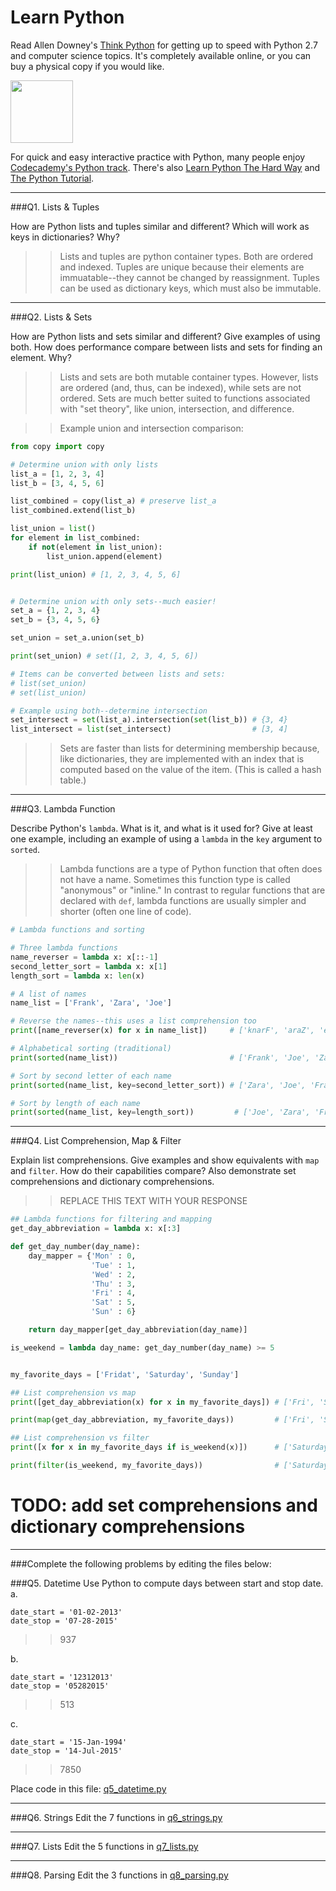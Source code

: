 # Learn Python

Read Allen Downey's [Think Python](http://www.greenteapress.com/thinkpython/) for getting up to speed with Python 2.7 and computer science topics. It's completely available online, or you can buy a physical copy if you would like.

<a href="http://www.greenteapress.com/thinkpython/"><img src="img/think_python.png" style="width: 100px;" target="_blank"></a>

For quick and easy interactive practice with Python, many people enjoy [Codecademy's Python track](http://www.codecademy.com/en/tracks/python). There's also [Learn Python The Hard Way](http://learnpythonthehardway.org/book/) and [The Python Tutorial](https://docs.python.org/2/tutorial/).

---

###Q1. Lists &amp; Tuples

How are Python lists and tuples similar and different? Which will work as keys in dictionaries? Why?

>> Lists and tuples are python container types. Both are ordered and indexed. Tuples are unique because their elements are immuatable--they cannot be changed by reassignment. Tuples can be used as dictionary keys, which must also be immutable.

---

###Q2. Lists &amp; Sets

How are Python lists and sets similar and different? Give examples of using both. How does performance compare between lists and sets for finding an element. Why?

>> Lists and sets are both mutable container types. However, lists are ordered (and, thus, can be indexed), while sets are not ordered. Sets are much better suited to functions associated with "set theory", like union, intersection, and difference.

>> Example union and intersection comparison:
```python
from copy import copy

# Determine union with only lists
list_a = [1, 2, 3, 4]
list_b = [3, 4, 5, 6]

list_combined = copy(list_a) # preserve list_a
list_combined.extend(list_b)

list_union = list()
for element in list_combined:
	if not(element in list_union):
		list_union.append(element)

print(list_union) # [1, 2, 3, 4, 5, 6]


# Determine union with only sets--much easier!
set_a = {1, 2, 3, 4}
set_b = {3, 4, 5, 6}

set_union = set_a.union(set_b)

print(set_union) # set([1, 2, 3, 4, 5, 6])

# Items can be converted between lists and sets:
# list(set_union)
# set(list_union)

# Example using both--determine intersection
set_intersect = set(list_a).intersection(set(list_b)) # {3, 4}
list_intersect = list(set_intersect)                  # [3, 4]
```

>> Sets are faster than lists for determining membership because, like dictionaries, they are implemented with an index that is computed based on the value of the item. (This is called a hash table.)

---

###Q3. Lambda Function

Describe Python's `lambda`. What is it, and what is it used for? Give at least one example, including an example of using a `lambda` in the `key` argument to `sorted`.

>> Lambda functions are a type of Python function that often does not have a name. Sometimes this function type is called "anonymous" or "inline." In contrast to regular functions that are declared with `def`, lambda functions are usually simpler and shorter (often one line of code).

```python
# Lambda functions and sorting

# Three lambda functions
name_reverser = lambda x: x[::-1]
second_letter_sort = lambda x: x[1]
length_sort = lambda x: len(x)

# A list of names
name_list = ['Frank', 'Zara', 'Joe']

# Reverse the names--this uses a list comprehension too
print([name_reverser(x) for x in name_list])     # ['knarF', 'araZ', 'eoJ']

# Alphabetical sorting (traditional)
print(sorted(name_list))                         # ['Frank', 'Joe', 'Zara']

# Sort by second letter of each name
print(sorted(name_list, key=second_letter_sort)) # ['Zara', 'Joe', 'Frank']

# Sort by length of each name
print(sorted(name_list, key=length_sort))         # ['Joe', 'Zara', 'Frank']
```

---

###Q4. List Comprehension, Map &amp; Filter

Explain list comprehensions. Give examples and show equivalents with `map` and `filter`. How do their capabilities compare? Also demonstrate set comprehensions and dictionary comprehensions.

>> REPLACE THIS TEXT WITH YOUR RESPONSE

```python
## Lambda functions for filtering and mapping
get_day_abbreviation = lambda x: x[:3]

def get_day_number(day_name):
	day_mapper = {'Mon' : 0,
	              'Tue' : 1,
	              'Wed' : 2,
	              'Thu' : 3,
	              'Fri' : 4,
	              'Sat' : 5,
	              'Sun' : 6}

	return day_mapper[get_day_abbreviation(day_name)]

is_weekend = lambda day_name: get_day_number(day_name) >= 5


my_favorite_days = ['Fridat', 'Saturday', 'Sunday']

## List comprehension vs map
print([get_day_abbreviation(x) for x in my_favorite_days]) # ['Fri', 'Sat', 'Sun']

print(map(get_day_abbreviation, my_favorite_days))         # ['Fri', 'Sat', 'Sun']

## List comprehension vs filter
print([x for x in my_favorite_days if is_weekend(x)])      # ['Saturday', 'Sunday']

print(filter(is_weekend, my_favorite_days))                # ['Saturday', 'Sunday']

```

# TODO: add set comprehensions and dictionary comprehensions

---

###Complete the following problems by editing the files below:

###Q5. Datetime
Use Python to compute days between start and stop date.   
a.  

```
date_start = '01-02-2013'    
date_stop = '07-28-2015'
```

>> 937

b.  
```
date_start = '12312013'  
date_stop = '05282015'  
```

>> 513

c.  
```
date_start = '15-Jan-1994'      
date_stop = '14-Jul-2015'  
```

>> 7850

Place code in this file: [q5_datetime.py](python/q5_datetime.py)

---

###Q6. Strings
Edit the 7 functions in [q6_strings.py](python/q6_strings.py)

---

###Q7. Lists
Edit the 5 functions in [q7_lists.py](python/q7_lists.py)

---

###Q8. Parsing
Edit the 3 functions in [q8_parsing.py](python/q8_parsing.py)





